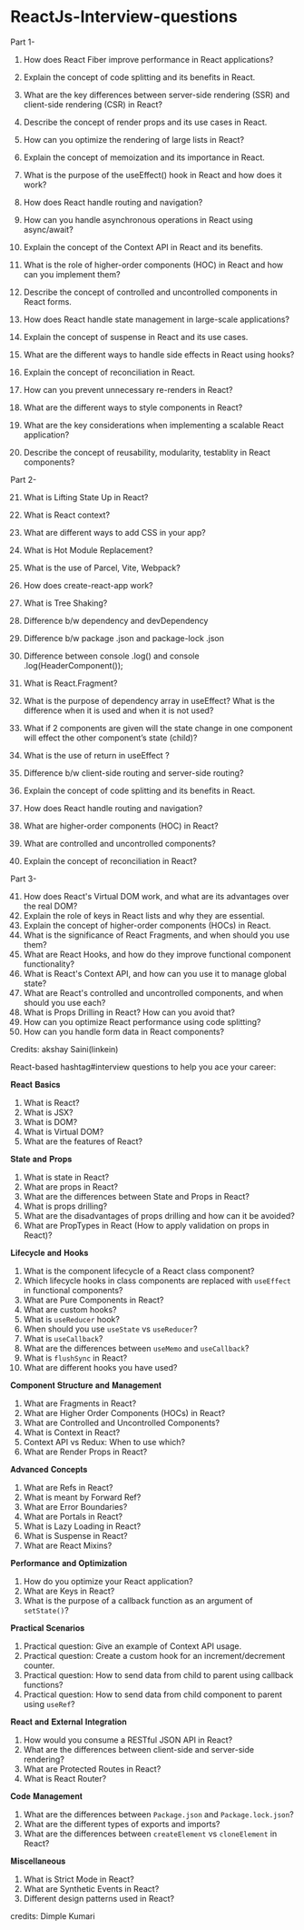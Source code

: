 # ReactJs-Interview-questions

Part 1-

1. How does React Fiber improve performance in React applications?
2. Explain the concept of code splitting and its benefits in React.
3. What are the key differences between server-side rendering (SSR) and client-side rendering (CSR) in React?
4. Describe the concept of render props and its use cases in React.
5. How can you optimize the rendering of large lists in React?
6. Explain the concept of memoization and its importance in React.
7. What is the purpose of the useEffect() hook in React and how does it work?
8. How does React handle routing and navigation?
9. How can you handle asynchronous operations in React using async/await?
10. Explain the concept of the Context API in React and its benefits.


11. What is the role of higher-order components (HOC) in React and how can you implement them?
12. Describe the concept of controlled and uncontrolled components in React forms.
13. How does React handle state management in large-scale applications?
14. Explain the concept of suspense in React and its use cases.
15. What are the different ways to handle side effects in React using hooks?
16. Explain the concept of reconciliation in React.
17. How can you prevent unnecessary re-renders in React?
18. What are the different ways to style components in React?
19. What are the key considerations when implementing a scalable React application?
20. Describe the concept of reusability, modularity, testablity in React components?

Part 2-

21. What is Lifting State Up in React?
22. What is React context?
23. What are different ways to add CSS in your app?
24. What is Hot Module Replacement?
25. What is the use of Parcel, Vite, Webpack?
26. How does create-react-app work?
27. What is Tree Shaking?
28. Difference b/w dependency and devDependency
29. Difference b/w package .json and package-lock .json
30. Difference between console .log(<HeaderComponent/>) and console .log(HeaderComponent());


31. What is React.Fragment?
32. What is the purpose of dependency array in useEffect? What is the difference when it is used and when it is not used?
33. What if 2 components are given will the state change in one component will effect the other component’s state (child)?
34. What is the use of return in useEffect ?
35. Difference b/w client-side routing and server-side routing?
36. Explain the concept of code splitting and its benefits in React.
37. How does React handle routing and navigation?
38. What are higher-order components (HOC) in React?
39. What are controlled and uncontrolled components?
40. Explain the concept of reconciliation in React?

Part 3-


41. How does React's Virtual DOM work, and what are its advantages over the real DOM?
42. Explain the role of keys in React lists and why they are essential.
43. Explain the concept of higher-order components (HOCs) in React.
44. What is the significance of React Fragments, and when should you use them?
45. What are React Hooks, and how do they improve functional component functionality?
46. What is React's Context API, and how can you use it to manage global state?
47. What are React's controlled and uncontrolled components, and when should you use each?
48. What is Props Drilling in React? How can you avoid that?
49. How can you optimize React performance using code splitting?
50. How can you handle form data in React components?






Credits: akshay Saini(linkein)

React-based hashtag#interview questions to help you ace your career:

𝐑𝐞𝐚𝐜𝐭 𝐁𝐚𝐬𝐢𝐜𝐬

1. What is React?
2. What is JSX?
3. What is DOM?
4. What is Virtual DOM?
5. What are the features of React?

𝐒𝐭𝐚𝐭𝐞 𝐚𝐧𝐝 𝐏𝐫𝐨𝐩𝐬

1. What is state in React?
2. What are props in React?
3. What are the differences between State and Props in React?
4. What is props drilling?
5. What are the disadvantages of props drilling and how can it be avoided?
6. What are PropTypes in React (How to apply validation on props in React)?

𝐋𝐢𝐟𝐞𝐜𝐲𝐜𝐥𝐞 𝐚𝐧𝐝 𝐇𝐨𝐨𝐤𝐬

1. What is the component lifecycle of a React class component?
2. Which lifecycle hooks in class components are replaced with `useEffect` in functional components?
3. What are Pure Components in React?
4. What are custom hooks?
5. What is `useReducer` hook?
6. When should you use `useState` vs `useReducer`?
7. What is `useCallback`?
8. What are the differences between `useMemo` and `useCallback`?
9. What is `flushSync` in React?
10. What are different hooks you have used?

𝐂𝐨𝐦𝐩𝐨𝐧𝐞𝐧𝐭 𝐒𝐭𝐫𝐮𝐜𝐭𝐮𝐫𝐞 𝐚𝐧𝐝 𝐌𝐚𝐧𝐚𝐠𝐞𝐦𝐞𝐧𝐭

1. What are Fragments in React?
2. What are Higher Order Components (HOCs) in React?
3. What are Controlled and Uncontrolled Components?
4. What is Context in React?
5. Context API vs Redux: When to use which?
6. What are Render Props in React?

𝐀𝐝𝐯𝐚𝐧𝐜𝐞𝐝 𝐂𝐨𝐧𝐜𝐞𝐩𝐭𝐬

1. What are Refs in React?
2. What is meant by Forward Ref?
3. What are Error Boundaries?
4. What are Portals in React?
5. What is Lazy Loading in React?
6. What is Suspense in React?
7. What are React Mixins?

𝐏𝐞𝐫𝐟𝐨𝐫𝐦𝐚𝐧𝐜𝐞 𝐚𝐧𝐝 𝐎𝐩𝐭𝐢𝐦𝐢𝐳𝐚𝐭𝐢𝐨𝐧

1. How do you optimize your React application?
2. What are Keys in React?
3. What is the purpose of a callback function as an argument of `setState()`?

𝐏𝐫𝐚𝐜𝐭𝐢𝐜𝐚𝐥 𝐒𝐜𝐞𝐧𝐚𝐫𝐢𝐨𝐬

1. Practical question: Give an example of Context API usage.
2. Practical question: Create a custom hook for an increment/decrement counter.
3. Practical question: How to send data from child to parent using callback functions?
4. Practical question: How to send data from child component to parent using `useRef`?

𝐑𝐞𝐚𝐜𝐭 𝐚𝐧𝐝 𝐄𝐱𝐭𝐞𝐫𝐧𝐚𝐥 𝐈𝐧𝐭𝐞𝐠𝐫𝐚𝐭𝐢𝐨𝐧

1. How would you consume a RESTful JSON API in React?
2. What are the differences between client-side and server-side rendering?
3. What are Protected Routes in React?
4. What is React Router?

𝐂𝐨𝐝𝐞 𝐌𝐚𝐧𝐚𝐠𝐞𝐦𝐞𝐧𝐭

1. What are the differences between `Package.json` and `Package.lock.json`?
2. What are the different types of exports and imports?
3. What are the differences between `createElement` vs `cloneElement` in React?

𝐌𝐢𝐬𝐜𝐞𝐥𝐥𝐚𝐧𝐞𝐨𝐮𝐬

1. What is Strict Mode in React?
2. What are Synthetic Events in React?
3. Different design patterns used in React?

credits: Dimple Kumari
